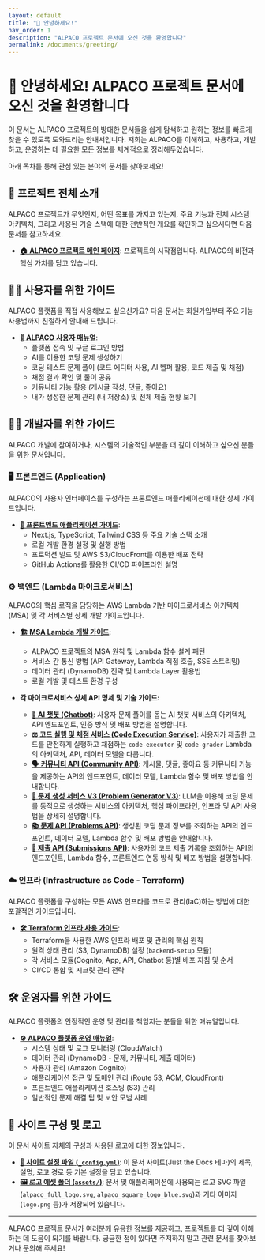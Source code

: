 ```yaml
---
layout: default
title: "👋 안녕하세요!"
nav_order: 1
description: "ALPACO 프로젝트 문서에 오신 것을 환영합니다"
permalink: /documents/greeting/
---
```

# 👋 안녕하세요! ALPACO 프로젝트 문서에 오신 것을 환영합니다

이 문서는 ALPACO 프로젝트의 방대한 문서들을 쉽게 탐색하고 원하는 정보를 빠르게 찾을 수 있도록 도와드리는 안내서입니다. 저희는 ALPACO를 이해하고, 사용하고, 개발하고, 운영하는 데 필요한 모든 정보를 체계적으로 정리해두었습니다.

아래 목차를 통해 관심 있는 분야의 문서를 찾아보세요!

## 🌟 프로젝트 전체 소개

ALPACO 프로젝트가 무엇인지, 어떤 목표를 가지고 있는지, 주요 기능과 전체 시스템 아키텍처, 그리고 사용된 기술 스택에 대한 전반적인 개요를 확인하고 싶으시다면 다음 문서를 참고하세요.

* **[🏠 ALPACO 프로젝트 메인 페이지](../index.md)**: 프로젝트의 시작점입니다. ALPACO의 비전과 핵심 가치를 담고 있습니다.

## 🙋‍♀️ 사용자를 위한 가이드

ALPACO 플랫폼을 직접 사용해보고 싶으신가요? 다음 문서는 회원가입부터 주요 기능 사용법까지 친절하게 안내해 드립니다.

* **[🚀 ALPACO 사용자 매뉴얼](./serving/howtouser.md)**:
  * 플랫폼 접속 및 구글 로그인 방법
  * AI를 이용한 코딩 문제 생성하기
  * 코딩 테스트 문제 풀이 (코드 에디터 사용, AI 헬퍼 활용, 코드 제출 및 채점)
  * 채점 결과 확인 및 풀이 공유
  * 커뮤니티 기능 활용 (게시글 작성, 댓글, 좋아요)
  * 내가 생성한 문제 관리 (내 저장소) 및 전체 제출 현황 보기

## 🧑‍💻 개발자를 위한 가이드

ALPACO 개발에 참여하거나, 시스템의 기술적인 부분을 더 깊이 이해하고 싶으신 분들을 위한 문서입니다.

### 🖥️ 프론트엔드 (Application)

ALPACO의 사용자 인터페이스를 구성하는 프론트엔드 애플리케이션에 대한 상세 가이드입니다.

* **[🎨 프론트엔드 애플리케이션 가이드](./deployment/application.md)**:
  * Next.js, TypeScript, Tailwind CSS 등 주요 기술 스택 소개
  * 로컬 개발 환경 설정 및 실행 방법
  * 프로덕션 빌드 및 AWS S3/CloudFront를 이용한 배포 전략
  * GitHub Actions를 활용한 CI/CD 파이프라인 설명

### ⚙️ 백엔드 (Lambda 마이크로서비스)

ALPACO의 핵심 로직을 담당하는 AWS Lambda 기반 마이크로서비스 아키텍처(MSA) 및 각 서비스별 상세 개발 가이드입니다.

* **[🏗️ MSA Lambda 개발 가이드](./deployment/backendLambda.md)**:
  * ALPACO 프로젝트의 MSA 원칙 및 Lambda 함수 설계 패턴
  * 서비스 간 통신 방법 (API Gateway, Lambda 직접 호출, SSE 스트리밍)
  * 데이터 관리 (DynamoDB) 전략 및 Lambda Layer 활용법
  * 로컬 개발 및 테스트 환경 구성

* **각 마이크로서비스 상세 API 명세 및 기술 가이드:**
  * **[🤖 AI 챗봇 (Chatbot)](./deployment/services/chatbot.md)**: 사용자 문제 풀이를 돕는 AI 챗봇 서비스의 아키텍처, API 엔드포인트, 인증 방식 및 배포 방법을 설명합니다.
  * **[⚖️ 코드 실행 및 채점 서비스 (Code Execution Service)](./deployment/services/code-execution-service.md)**: 사용자가 제출한 코드를 안전하게 실행하고 채점하는 `code-executor` 및 `code-grader` Lambda의 아키텍처, API, 데이터 모델을 다룹니다.
  * **[🗣️ 커뮤니티 API (Community API)](./deployment/services/community.md)**: 게시물, 댓글, 좋아요 등 커뮤니티 기능을 제공하는 API의 엔드포인트, 데이터 모델, Lambda 함수 및 배포 방법을 안내합니다.
  * **[🧩 문제 생성 서비스 V3 (Problem Generator V3)](./deployment/services/gen-problem.md)**: LLM을 이용해 코딩 문제를 동적으로 생성하는 서비스의 아키텍처, 핵심 파이프라인, 인프라 및 API 사용법을 상세히 설명합니다.
  * **[📚 문제 API (Problems API)](./deployment/services/problem.md)**: 생성된 코딩 문제 정보를 조회하는 API의 엔드포인트, 데이터 모델, Lambda 함수 및 배포 방법을 안내합니다.
  * **[💾 제출 API (Submissions API)](./deployment/services/submission.md)**: 사용자의 코드 제출 기록을 조회하는 API의 엔드포인트, Lambda 함수, 프론트엔드 연동 방식 및 배포 방법을 설명합니다.

### ☁️ 인프라 (Infrastructure as Code - Terraform)

ALPACO 플랫폼을 구성하는 모든 AWS 인프라를 코드로 관리(IaC)하는 방법에 대한 포괄적인 가이드입니다.

* **[🛠️ Terraform 인프라 사용 가이드](./deployment/InfrastructureAsCode.md)**:
  * Terraform을 사용한 AWS 인프라 배포 및 관리의 핵심 원칙
  * 원격 상태 관리 (S3, DynamoDB) 설정 (`backend-setup` 모듈)
  * 각 서비스 모듈(Cognito, App, API, Chatbot 등)별 배포 지침 및 순서
  * CI/CD 통합 및 시크릿 관리 전략

## 🛠️ 운영자를 위한 가이드

ALPACO 플랫폼의 안정적인 운영 및 관리를 책임지는 분들을 위한 매뉴얼입니다.

* **[⚙️ ALPACO 플랫폼 운영 매뉴얼](./serving/howtoadmin.md)**:
  * 시스템 상태 및 로그 모니터링 (CloudWatch)
  * 데이터 관리 (DynamoDB - 문제, 커뮤니티, 제출 데이터)
  * 사용자 관리 (Amazon Cognito)
  * 애플리케이션 접근 및 도메인 관리 (Route 53, ACM, CloudFront)
  * 프론트엔드 애플리케이션 호스팅 (S3) 관리
  * 일반적인 문제 해결 팁 및 보안 모범 사례

## 🎨 사이트 구성 및 로고

이 문서 사이트 자체의 구성과 사용된 로고에 대한 정보입니다.

* **[📜 사이트 설정 파일 (`_config.yml`)](../_config.yml)**: 이 문서 사이트(Just the Docs 테마)의 제목, 설명, 로고 경로 등 기본 설정을 담고 있습니다.
* **[🖼️ 로고 에셋 폴더 (`assets/`)](../assets/)**: 문서 및 애플리케이션에 사용되는 로고 SVG 파일(`alpaco_full_logo.svg`, `alpaco_square_logo_blue.svg`)과 기타 이미지(`logo.png` 등)가 저장되어 있습니다.

---

ALPACO 프로젝트 문서가 여러분께 유용한 정보를 제공하고, 프로젝트를 더 깊이 이해하는 데 도움이 되기를 바랍니다. 궁금한 점이 있다면 주저하지 말고 관련 문서를 찾아보거나 문의해 주세요!
